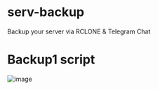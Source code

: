 # serv-backup
Backup your server via RCLONE &amp; Telegram Chat

# Backup1 script

![image](https://github.com/DigneZzZ/serv-backup/assets/50312583/f40be28e-d04d-43ee-8237-dcc2eabe0590)
